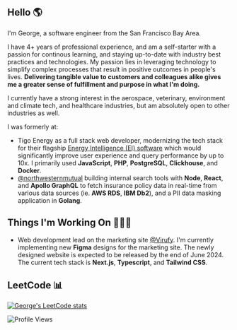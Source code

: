 ## Hello 🌎

I'm George, a software engineer from the San Francisco Bay Area. 

I have 4+ years of professional experience, and am a self-starter with a passion for continous learning, and staying up-to-date with industry best practices and technologies. My passion lies in leveraging technology to simplify complex processes that result in positive outcomes in people's lives. **Delivering tangible value to customers and colleagues alike gives me a greater sense of fulfillment and purpose in what I'm doing.**

I currently have a strong interest in the aerospace, veterinary, environment and climate tech, and healthcare industries, but am absolutely open to other industries as well.

I was formerly at:
- Tigo Energy as a full stack web developer, modernizing the tech stack for their flagship [Energy Intelligence (EI) software](https://www.tigoenergy.com/monitoring) which would significantly improve user experience and query performance by up to 10x. I primarily used **JavaScript**, **PHP**, **PostgreSQL**, **Clickhouse**, and **Docker**.
- [@northwesternmutual](https://github.com/northwesternmutual) building internal search tools with **Node**, **React**, and **Apollo GraphQL** to fetch insurance policy data in real-time from various data sources (ie. **AWS RDS**, **IBM Db2**), and a PII data masking application in **Golang**.

## Things I'm Working On 🧑🏻‍💻

- Web development lead on the marketing site [@Virufy](https://virufy.org/en/). I'm currently implementing new **Figma** designs for the marketing site. The newly designed website is expected to be released by the end of June 2024. The current tech stack is **Next.js**, **Typescript**, and **Tailwind CSS**.

## LeetCode 📊
[![George's LeetCode stats](https://leetcode-stats-six.vercel.app/?username=gevu0ng&theme=dark)](https://github.com/KnlnKS/leetcode-stats)

![Profile Views](https://komarev.com/ghpvc/?username=gevuong&color=yellow)
